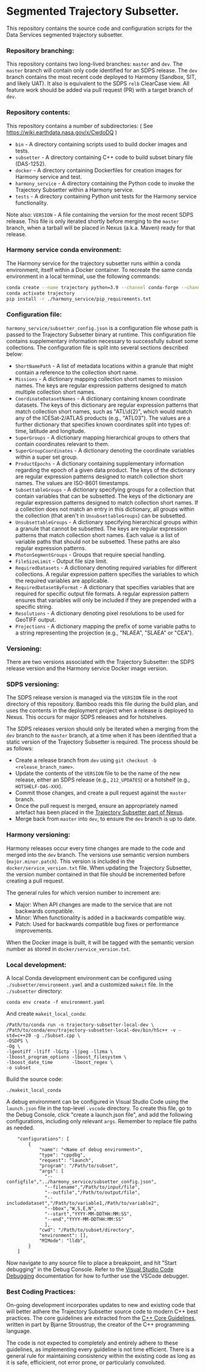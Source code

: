 # Segmented Trajectory Subsetter.

This repository contains the source code and configuration scripts for the
Data Services segmented trajectory subsetter.

### Repository branching:

This repository contains two long-lived branches: `master` and `dev`. The
`master` branch will contain only code identified for an SDPS release. The
`dev` branch contains the most recent code deployed to Harmony (Sandbox, SIT,
and likely UAT). It also is equivalent to the SDPS `relb` ClearCase view. All
feature work should be added via pull request (PR) with a target branch of
`dev`.

### Repository contents:

This repository contains a number of subdirectories:
( See https://wiki.earthdata.nasa.gov/x/CwdoDQ )

* `bin` - A directory containing scripts used to build docker images and tests.
* `subsetter` - A directory containing  C++ code to build subset binary file (DAS-1252).
* `docker` - A directory containing Dockerfiles for creation images for Harmony service and test.
* `harmony_service` - A directory containing the Python code to invoke the
  Trajectory Subsetter within a Harmony service.
* `tests` - A directory containing Python unit tests for the Harmony service functionality.

Note also: `VERSION` - A file containing the version for the most recent SDPS
release. This file is only iterated shortly before merging to the `master`
branch, when a tarball will be placed in Nexus (a.k.a. Maven) ready for that
release.

### Harmony service conda environment:

The Harmony service for the trajectory subsetter runs within a conda
environment, itself within a Docker container. To recreate the same conda
environment in a local terminal, use the following commands:

```bash
conda create --name trajectory python=3.9 --channel conda-forge --channel defaults
conda activate trajectory
pip install -r ./harmony_service/pip_requirements.txt
```

### Configuration file:

`harmony_service/subsetter_config.json` is a configuration file whose path is
passed to the Trajectory Subsetter binary at runtime. This configuration file
contains supplementary information necessary to successfully subset some
collections. The configuration file is split into several sections described
below:

* `ShortNamePath` - A list of metadata locations within a granule that might
  contain a reference to the collection short name.
* `Missions` - A dictionary mapping collection short names to mission names.
  The keys are regular expression patterns designed to match multiple
  collection short names.
* `CoordinateDatasetNames` - A dictionary containing known coordinate datasets.
  The keys of this dictionary are regular expression patterns that match
  collection short names, such as "ATL\d{2}", which would match any of the
  ICESat-2/ATLAS products (e.g., "ATL03"). The values are a further dictionary
  that specifies known coordinates split into types of: time, latitude and
  longitude.
* `SuperGroups` - A dictionary mapping hierarchical groups to others that
  contain coordinates relevant to them.
* `SuperGroupCoordinates` - A dictionary denoting the coordinate variables
  within a super set group.
* `ProductEpochs` - A dictionary containing supplementary information regarding
  the epoch of a given data product. The keys of the dictionary are regular
  expression patterns designed to match collection short names. The values are
  ISO-8601 timestamps.
* `SubsettableGroups` - A dictionary specifying groups for a collection that
  contain variables that can be subsetted. The keys of the dictionary are
  regular expression patterns designed to match collection short names. If
  a collection does not match an entry in this dictionary, all groups within
  the collection (that aren't in `UnsubsettableGroups`) can be subsetted.
* `UnsubsettableGroups` - A dictionary specifying hierarchical groups within a
  granule that cannot be subsetted. The keys are regular expression patterns
  that match collection short names. Each value is a list of variable paths
  that should not be subsetted. These paths are also regular expression
  patterns.
* `PhotonSegmentGroups` - Groups that require special handling.
* `FileSizeLimit` - Output file size limit.
* `RequiredDatasets` - A dictionary denoting required variables for different
  collections. A regular expression pattern specifies the variables to which
  the required variables are applicable.
* `RequiredDatasetByFormat` - A dictionary that specifies variables that are
  required for specific output file formats. A regular expression pattern
  ensures that variables will only be included if they are prepended with a
  specific string.
* `Resolutions` - A dictionary denoting pixel resolutions to be used for
  GeoTIFF output.
* `Projections` - A dictionary mapping the prefix of some variable paths to a
  string representing the projection (e.g., "NLAEA", "SLAEA" or "CEA").

### Versioning:

There are two versions associated with the Trajectory Subsetter: the SDPS
release version and the Harmony service Docker image version.

### SDPS versioning:

The SDPS release version is managed via the `VERSION` file in the root
directory of this repository. Bamboo reads this file during the build plan,
and uses the contents in the deployment project when a release is deployed to
Nexus. This occurs for major SDPS releases and for hotshelves.

The SDPS releases version should only be iterated when a merging from the `dev`
branch to the `master` branch, at a time when it has been identified that a
static version of the Trajectory Subsetter is required. The process should be
as follows:

* Create a release branch from `dev` using `git checkout -b <release_branch_name>`.
* Update the contents of the `VERSION` file to be the name of the new release,
  either an SDPS release (e.g., `212_UPDATES`) or a hotshelf (e.g., `HOTSHELF-DAS-XXX`).
* Commit those changes, and create a pull request against the `master` branch.
* Once the pull request is merged, ensure an appropriately named artefact has
  been placed in the [Trajectory Subsetter part of Nexus](https://maven.earthdata.nasa.gov/#browse/browse:trajectorysubsetter).
* Merge back from `master` into `dev`, to ensure the `dev` branch is up to date.

### Harmony versioning:

Harmony releases occur every time changes are made to the code and merged into
the `dev` branch. The versions use semantic version numbers
(`major.minor.patch`). This version is included in the
`docker/service_version.txt` file. When updating the Trajectory Subsetter, the
version number contained in that file should be incremented before creating a
pull request.

The general rules for which version number to increment are:

* Major: When API changes are made to the service that are not backwards
  compatible.
* Minor: When functionality is added in a backwards compatible way.
* Patch: Used for backwards compatible bug fixes or performance improvements.

When the Docker image is built, it will be tagged with the semantic version
number as stored in `docker/service_version.txt`.

### Local development:

A local Conda development environment can be configured using `./subsetter/environment.yaml` and a customized `makeit` file. In the `./subsetter` directory:
```
conda env create -f environment.yaml
```

And create `makeit_local_conda`:
```
/Path/to/conda run -n trajectory-subsetter-local-dev \
/Path/to/conda/env/trajectory-subsetter-local-dev/bin/h5c++ -v -std=c++20 -g ./Subset.cpp \
-DSDPS \
-Og \
-lgeotiff -ltiff -lGctp -ljpeg -llzma \
-lboost_program_options -lboost_filesystem \
-lboost_date_time       -lboost_regex \
-o subset
```
Build the source code:
```
./makeit_local_conda
```


A debug environment can be configured in Visual Studio Code using the `launch.json` file in the top-level `.vscode` directory. To create this file, go to the Debug Console, click "create a launch.json file", and add the following configurations, including only relevant `args`. Remember to replace file paths as needed.
```
    "configurations": [
        {
            "name": "<Name of debug environment>",
            "type": "cppdbg",
            "request": "launch",
            "program": "/Path/to/subset",
            "args": [
              "--configfile","../harmony_service/subsetter_config.json",
              "--filename","/Path/to/input/file",
              "--outfile","/Path/to/output/file",
              "--includedataset","/Path/to/variable1,/Path/to/variable2",
              "--bbox","W,S,E,N",
              "--start","YYYY-MM-DDTHH:MM:SS",
              "--end","YYYY-MM-DDTHH:MM:SS"
              ],
            "cwd": "/Path/to/subset/directory",
            "environment": [],
            "MIMode": "lldb",
        }
    ]
```
Now navigate to any source file to place a breakpoint, and hit "Start debugging" in the Debug Console. Refer to the [Visual Studio Code Debugging](https://code.visualstudio.com/docs/editor/debugging) documentation for how to further use the VSCode debugger.

### Best Coding Practices:

On-going development incorporates updates to new and existing code that will better adhere the Trajectory Subsetter source code to modern C++ best practices. The core guidelines are extracted from the [C++ Core Guidelines](https://isocpp.github.io/CppCoreGuidelines/CppCoreGuidelines#c-core-guidelines), written in part by Bjarne Stroustrup, the creator of the C++ programming language.

The code is not expected to completely and entirely adhere to these guidelines, as implementing every guideline is not time efficient. There is a general rule for maintaining consistency within the existing code as long as it is safe, efficicient, not error prone, or particularly convoluted.
